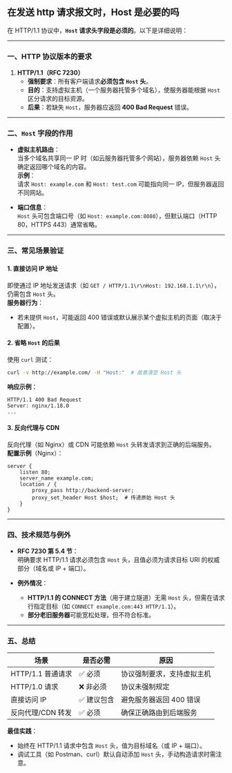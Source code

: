 ## 在发送 http 请求报文时，Host 是必要的吗

在 HTTP/1.1 协议中，**`Host` 请求头字段是必须的**。以下是详细说明：

---

### **一、HTTP 协议版本的要求**
1. **HTTP/1.1（RFC 7230）**  
   - **强制要求**：所有客户端请求**必须包含 `Host` 头**。  
   - **目的**：支持虚拟主机（一个服务器托管多个域名），使服务器能根据 `Host` 区分请求的目标资源。  
   - **后果**：若缺失 `Host`，服务器应返回 **400 Bad Request** 错误。

---

### **二、`Host` 字段的作用**
- **虚拟主机路由**：  
  当多个域名共享同一 IP 时（如云服务器托管多个网站），服务器依赖 `Host` 头确定返回哪个域名的内容。  
  **示例**：  
  请求 `Host: example.com` 和 `Host: test.com` 可能指向同一 IP，但服务器返回不同网站。

- **端口信息**：  
  `Host` 头可包含端口号（如 `Host: example.com:8080`），但默认端口（HTTP 80，HTTPS 443）通常省略。

---

### **三、常见场景验证**
#### 1. **直接访问 IP 地址**
即使通过 IP 地址发送请求（如 `GET / HTTP/1.1\r\nHost: 192.168.1.1\r\n`），仍需包含 `Host` 头。  
**服务器行为**：  
- 若未提供 `Host`，可能返回 400 错误或默认展示某个虚拟主机的页面（取决于配置）。

#### 2. **省略 `Host` 的后果**
使用 `curl` 测试：
```bash
curl -v http://example.com/ -H "Host:"  # 故意清空 Host 头
```
**响应示例**：
```
HTTP/1.1 400 Bad Request
Server: nginx/1.18.0
...
```

#### 3. **反向代理与 CDN**
反向代理（如 Nginx）或 CDN 可能依赖 `Host` 头转发请求到正确的后端服务。  
**配置示例**（Nginx）：
```nginx
server {
    listen 80;
    server_name example.com;
    location / {
        proxy_pass http://backend-server;
        proxy_set_header Host $host;  # 传递原始 Host 头
    }
}
```

---

### **四、技术规范与例外**
- **RFC 7230 第 5.4 节**：  
  明确要求 HTTP/1.1 请求必须包含 `Host` 头，且值必须为请求目标 URI 的权威部分（域名或 IP + 端口）。  

- **例外情况**：  
  - **HTTP/1.1 的 CONNECT 方法**（用于建立隧道）无需 `Host` 头，但需在请求行指定目标（如 `CONNECT example.com:443 HTTP/1.1`）。  
  - **部分老旧服务器**可能宽松处理，但不符合标准。

---

### **五、总结**
| **场景**               | **是否必需** | **原因**                             |
|-------------------------|--------------|--------------------------------------|
| HTTP/1.1 普通请求       | ✅ 必须       | 协议强制要求，支持虚拟主机           |
| HTTP/1.0 请求           | ❌ 非必须     | 协议未强制规定                       |
| 直接访问 IP             | ✅ 建议包含   | 避免服务器返回 400 错误              |
| 反向代理/CDN 转发       | ✅ 必须       | 确保正确路由到后端服务               |

**最佳实践**：  
- 始终在 HTTP/1.1 请求中包含 `Host` 头，值为目标域名（或 IP + 端口）。  
- 调试工具（如 Postman、curl）默认自动添加 `Host` 头，手动构造请求时需注意。